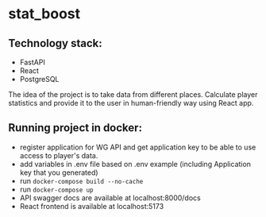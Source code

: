 # stat_boost

## Technology stack:
- FastAPI
- React
- PostgreSQL

The idea of the project is to take data from different places. Calculate player statistics and provide it to the user in human-friendly way using React app.

## Running project in docker:
- register application for WG API and get application key to be able to use access to player's data.
- add variables in .env file based on .env example (including Application key that you generated)
- run `docker-compose build --no-cache`
- run `docker-compose up`
- API swagger docs are available at localhost:8000/docs
- React frontend is available at localhost:5173
